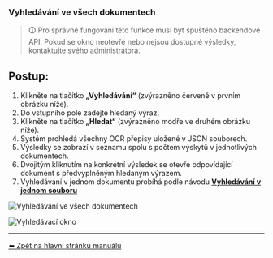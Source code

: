 ### Vyhledávání ve všech dokumentech

> 🛈 Pro správné fungování této funkce musí být spuštěno backendové API. Pokud se okno neotevře nebo nejsou dostupné výsledky, kontaktujte svého administrátora.

## Postup:

1. Klikněte na tlačítko **„Vyhledávání“** (zvýrazněno červeně v prvním obrázku níže).
2. Do vstupního pole zadejte hledaný výraz.
3. Klikněte na tlačítko **„Hledat“** (zvýrazněno modře ve druhém obrázku níže).
4. Systém prohledá všechny OCR přepisy uložené v JSON souborech.
5. Výsledky se zobrazí v seznamu spolu s počtem výskytů v jednotlivých dokumentech.
6. Dvojitým kliknutím na konkrétní výsledek se otevře odpovídající dokument s předvyplněným hledaným výrazem.
7. Vyhledávání v jednom dokumentu probíhá podle návodu [**Vyhledávání v jednom souboru**](../docs/vyhledavani-jednoduche.md)

![Vyhledávání ve všech dokumentech](https://github.com/user-attachments/assets/65e8dfd7-4d87-4d8b-81f8-0df56e716d18)

![Vyhledávací okno](https://github.com/user-attachments/assets/0dc15048-10d8-4f57-9a0b-657cf7f56a26)

---

[⬅️ Zpět na hlavní stránku manuálu](../README.md)


